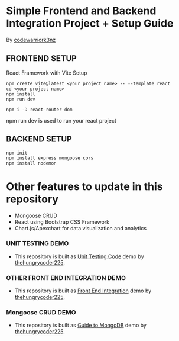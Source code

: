 # Simple Frontend and Backend Integration Project + Setup Guide 

By [codewarriork3nz](https://github.com/3612kenken/)

## FRONTEND SETUP
React Framework with Vite Setup

```
npm create vite@latest <your project name> -- --template react
cd <your project name>
npm install
npm run dev

npm i -D react-router-dom 
```
npm run dev is used to run your react project

## BACKEND SETUP

```
npm init
npm install express mongoose cors
npm install nodemon
```
# Other features to update in this repository

* Mongoose CRUD
* React using Bootstrap CSS Framework
* Chart.js/Apexchart for data visualization and analytics

### UNIT TESTING DEMO

* This repository is built as [Unit Testing Code](https://github.com/thehungrycoder225/unit-test-demo.git) demo by [thehungrycoder225](https://github.com/thehungrycoder225/).

### OTHER FRONT END INTEGRATION DEMO
* This repository is built as [Front End Integration](https://github.com/thehungrycoder225/demo-frontend-integration.git) demo by [thehungrycoder225](https://github.com/thehungrycoder225/).

### Mongoose CRUD DEMO
* This repository is built as [Guide to MongoDB](https://github.com/thehungrycoder225/guide-to-mongodb.git) demo by [thehungrycoder225](https://github.com/thehungrycoder225/).



